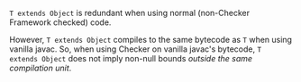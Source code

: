 `T extends Object` is redundant when using normal (non-Checker Framework
checked) code.

However, `T extends Object` compiles to the same bytecode as `T` when using
vanilla javac. So, when using Checker on vanilla javac's bytecode, `T extends
Object` does not imply non-null bounds *outside the same compilation unit*.
